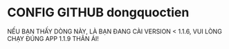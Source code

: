 # CONFIG GITHUB dongquoctien
NẾU BẠN THẤY DÒNG NÀY, LÀ BẠN ĐANG CÀI VERSION < 1.1.6, VUI LÒNG CHẠY ĐÚNG APP 1.1.9 THÂN ÁI!
